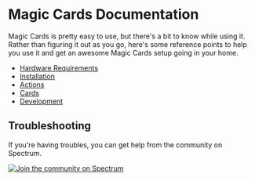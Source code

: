 # Magic Cards Documentation

Magic Cards is pretty easy to use, but there's a bit to know while using it. Rather than figuring it out as you go, here's some reference points to help you use it and get an awesome Magic Cards setup going in your home.

* [Hardware Requirements](hardware.md)
* [Installation](install.md)
* [Actions](actions.md)
* [Cards](cards.md)
* [Development](development.md)

## Troubleshooting
If you're having troubles, you can get help from the community on Spectrum.

[![Join the community on Spectrum](https://withspectrum.github.io/badge/badge.svg)](https://spectrum.chat/magic-cards)
